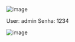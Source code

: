 ![image](https://user-images.githubusercontent.com/89863969/159914141-d1d4c5de-9c2d-4ede-86f5-659ac4934f60.png)

User: admin
Senha: 1234

![image](https://user-images.githubusercontent.com/89863969/159914320-e4a949e6-dc2c-4439-b01e-7c51822f09bd.png)
